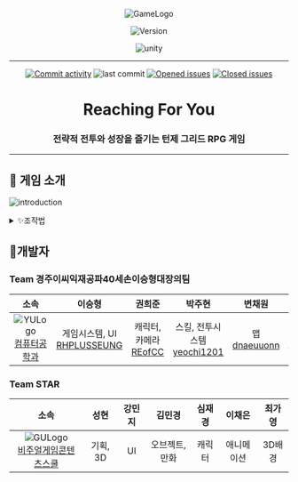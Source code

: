 <div align="center">

  ![GameLogo](https://github.com/user-attachments/assets/ef955956-f052-45a1-9a6c-52173e8a184a)
  
  ![Version](https://img.shields.io/badge/version-v0.1.0_alpha-6E74E6?style=for-the-badge&labelColor=293DB9)

  
  ![unity](https://img.shields.io/badge/Unity-100000?style=for-the-badge&logo=unity&logoColor=white)

  <hr>
  
  [![Commit activity](https://img.shields.io/github/commit-activity/t/RHPLUSSEUNG/reaching-for-you-unity?cacheSeconds=0)](https://github.com/RHPLUSSEUNG/reaching-for-you-unity/commits/main)
  ![last commit](https://img.shields.io/github/last-commit/RHPLUSSEUNG/reaching-for-you-unity)
  [![Opened issues](https://img.shields.io/github/issues/RHPLUSSEUNG/reaching-for-you?color=red)](https://github.com/RHPLUSSEUNG/reaching-for-you-unity/issues?cacheSeconds=0)
  [![Closed issues](https://img.shields.io/github/issues-closed/RHPLUSSEUNG/reaching-for-you?color=green&cacheSeconds=0)](https://github.com/RHPLUSSEUNG/reaching-for-you/issues?q=is%3Aissue+is%3Aclosed)


# Reaching For You

### 전략적 전투와 성장을 즐기는 턴제 그리드 RPG 게임

</div>

---

## 🤗 게임 소개


![introduction](https://github.com/user-attachments/assets/05b93183-cdd6-43d2-bd98-72972fb7e934)


<details>
	<summary><a>✨조작법</a></summary>

### 조작법
[학교]
![School_Image](https://github.com/user-attachments/assets/771b7acf-7e57-4847-8305-70ec7bf6d44f)
- W, A, S, D로 플레이어 캐릭터를 조작
- 대화와 퀘스트를 통하여 스토리 진행

[탐험]
![Adventure_Image](https://github.com/user-attachments/assets/2dc47ab1-bfe3-4d2c-9d7e-9ed2910c26b8)
- 여러 방을 돌아다니며 인카운터 형식으로 전투 돌입

[전투]
![Battle_Image](https://github.com/user-attachments/assets/009915f0-9446-4539-adfd-21f3cfbcdb39)
- 턴제 그리드 형식의 전투
- 이동력을 이용하여 그리드 이동
- 스킬을 이용하여 몬스터를 공격

</details>


## 📝개발자

### Team 경주이씨익재공파40세손이승형대장의팀
| **소속** | **이승형** | **권희준** | **박주현** | **변채원** | **이지훈** |
| :------: | :------: |  :------: | :------: | :------: | :------: |
|![YULogo](https://github.com/user-attachments/assets/39d0a5a6-8a63-49f0-84b8-ddf0e325b8c3)</br>[컴퓨터공학과](https://cse.yu.ac.kr/cse/index.do)|게임시스템, UI</br>[RHPLUSSEUNG](https://github.com/RHPLUSSEUNG)|캐릭터, 카메라</br>[REofCC](https://github.com/REofCC)|스킬, 전투시스템</br>[yeochi1201](https://github.com/yeochi1201)|맵</br>[dnaeuuonn](https://github.com/bye-on)|UI</br>[LeeJiHun](https://github.com/JiHoon-Lee-Tony)|

### Team STAR
| **소속** | **성현** | **강민지** | **김민경** | **심재경** | **이채은** | **최가영** |
| :------: | :------: | :------: |  :------: | :------: | :------: | :------: |
|![GULogo](https://github.com/user-attachments/assets/c6143b14-094d-43b1-9c77-1bf774a23175)</br>[비주얼게임콘텐츠스쿨](https://www.gumi.ac.kr/HOME/vgc/sub.htm?nav_code=vgc1588847794)|기획, 3D|UI|오브젝트,만화|캐릭터|애니메이션|3D배경|


